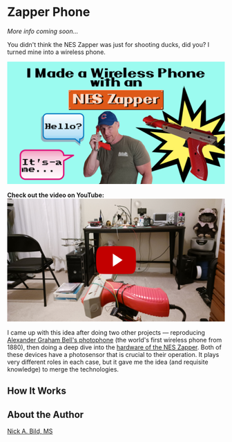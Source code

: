 # Zapper Phone

*More info coming soon...*

You didn't think the NES Zapper was just for shooting ducks, did you? I turned mine into a wireless phone.

![](https://raw.githubusercontent.com/nickbild/zapper_phone/refs/heads/main/media/logo.jpg)

**Check out the video on YouTube:**
<a href="https://www.youtube.com/watch?v=N6qzJRUytfU">![](https://raw.githubusercontent.com/nickbild/zapper_phone/refs/heads/main/media/youtube_preview.jpg)</a>

I came up with this idea after doing two other projects — reproducing [Alexander Graham Bell's photophone](https://www.youtube.com/watch?v=XQ86fkRRS5M) (the world's first wireless phone from 1880), then doing a deep dive into the [hardware of the NES Zapper](https://www.youtube.com/watch?v=cWvGYfH0B30). Both of these devices have a photosensor that is crucial to their operation. It plays very different roles in each case, but it gave me the idea (and requisite knowledge) to merge the technologies.

## How It Works

## About the Author

[Nick A. Bild, MS](https://nickbild79.firebaseapp.com/#!/)
